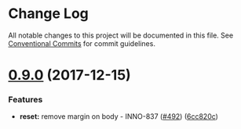 # Change Log

All notable changes to this project will be documented in this file.
See [Conventional Commits](https://conventionalcommits.org) for commit guidelines.

<a name="0.9.0"></a>

# [0.9.0](https://github.com/ec-europa/europa-component-library/compare/@ec-europa/ecl-base@0.8.1...@ec-europa/ecl-base@0.9.0) (2017-12-15)

### Features

* **reset:** remove margin on body - INNO-837 ([#492](https://github.com/ec-europa/europa-component-library/issues/492)) ([6cc820c](https://github.com/ec-europa/europa-component-library/commit/6cc820c))
